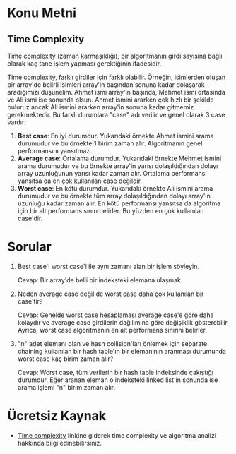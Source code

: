 # Konu Metni

## Time Complexity

Time complexity (zaman karmaşıklığı), bir algoritmanın girdi sayısına bağlı olarak kaç tane işlem yapması gerektiğinin ifadesidir.

Time complexity, farklı girdiler için farklı olabilir. Örneğin, isimlerden oluşan bir array'de belirli isimleri array'in başından sonuna kadar dolaşarak aradığımızı düşünelim. Ahmet ismi array'in başında, Mehmet ismi ortasında ve Ali ismi ise sonunda olsun. Ahmet ismini ararken çok hızlı bir şekilde buluruz ancak Ali ismini ararken array'in sonuna kadar gitmemiz gerekmektedir. Bu farklı durumlara "case" adı verilir ve genel olarak 3 case vardır:

1. **Best case**: En iyi durumdur. Yukarıdaki örnekte Ahmet ismini arama durumudur ve bu örnekte 1 birim zaman alır. Algoritmanın genel performansını yansıtmaz.
2. **Average case**: Ortalama durumdur. Yukarıdaki örnekte Mehmet ismini arama durumudur ve bu örnekte array'in yarısı dolaşıldığından dolayı array uzunluğunun yarısı kadar zaman alır. Ortalama performansı yansıtsa da en çok kullanılan case değildir.
3. **Worst case**: En kötü durumdur. Yukarıdaki örnekte Ali ismini arama durumudur ve bu örnekte tüm array dolaşıldığından dolayı array'in uzunluğu kadar zaman alır. En kötü performansı yansıtsa da algoritma için bir alt performans sınırı belirler. Bu yüzden en çok kullanılan case'dir.



# Sorular

1. Best case'i worst case'i ile aynı zamanı alan bir işlem söyleyin.

   Cevap: Bir array'de belli bir indeksteki elemana ulaşmak.

2. Neden average case değil de worst case daha çok kullanılan bir case'tir?

   Cevap: Genelde worst case hesaplaması average case'e göre daha kolaydır ve average case girdilerin dağılımına göre değişiklik gösterebilir. Ayrıca, worst case algoritmanın en alt performans sınırını belirler.

3. "n" adet elemanı olan ve hash collision'ları önlemek için separate chaining kullanılan bir hash table'ın bir elemanının aranması durumunda worst case kaç birim zaman alır?

   Cevap: Worst case, tüm verilerin bir hash table indeksinde çakıştığı durumdur. Eğer aranan eleman o indeksteki linked list'in sonunda ise arama işlemi "n" birim zaman alır.



# Ücretsiz Kaynak

* [Time complexity](https://tr.ilusionity.com/216-what-is-big-o-notation-explained-space-and-time-complexity) linkine giderek time complexity ve algoritma analizi hakkında bilgi edinebilirsiniz.

